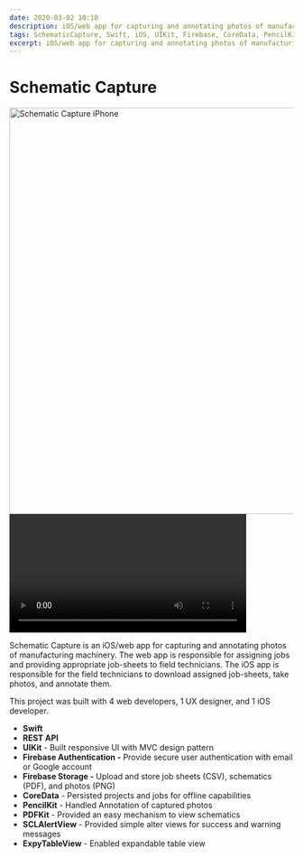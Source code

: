 ```yaml
---
date: 2020-03-02 10:10
description: iOS/web app for capturing and annotating photos of manufacturing machinery
tags: SchematicCapture, Swift, iOS, UIKit, Firebase, CoreData, PencilKit, PDFKit, collab
excerpt: iOS/web app for capturing and annotating photos of manufacturing machinery
---
```

# Schematic Capture <a href="https://github.com/Lambda-School-Labs/schematic-capture-ios" target="_blank"><i class="fab fa-github" style="font-size: 1em;"></i></a>
 
 <img src="/images/Schematic Capture/Schematic Capture mockup.png" alt="Schematic Capture iPhone" class="responsive" width="720" />
 
<video  width="420" controls>
    <source src="/videos/Schematic Capture Demo.mp4" type="video/mp4">
    Schematic Capture Demo Video
</video>


Schematic Capture is an iOS/web app for capturing and annotating photos of manufacturing machinery. The web app is responsible for assigning jobs and providing appropriate job-sheets to field technicians. The iOS app is responsible for the field technicians to download assigned job-sheets, take photos, and annotate them.

This project was built with 4 web developers, 1 UX designer, and 1 iOS developer.

- **Swift**
- **REST API**
- **UIKit** - Built responsive UI with MVC design pattern
- **Firebase Authentication -** Provide secure user authentication with email or Google account
- **Firebase Storage -** Upload and store job sheets (CSV), schematics (PDF), and photos (PNG)
- **CoreData** - Persisted projects and jobs for offline capabilities
- **PencilKit** - Handled Annotation of captured photos
- **PDFKit** - Provided an easy mechanism to view schematics
- **SCLAlertView** - Provided simple alter views for success and warning messages
- **ExpyTableView** - Enabled expandable table view
